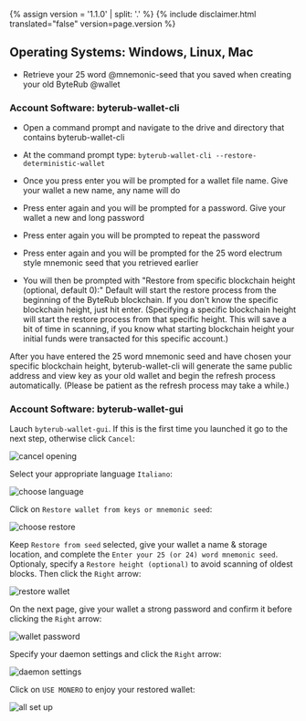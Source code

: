 {% assign version = '1.1.0' | split: '.' %}
{% include disclaimer.html translated="false" version=page.version %}
## Operating Systems:  Windows, Linux, Mac

- Retrieve your 25 word @mnemonic-seed that you saved when creating your old ByteRub @wallet

### Account Software:  byterub-wallet-cli

- Open a command prompt and navigate to the drive and directory that contains byterub-wallet-cli

- At the command prompt type:  `byterub-wallet-cli --restore-deterministic-wallet`

- Once you press enter you will be prompted for a wallet file name.  Give your wallet a new name, any name will do

- Press enter again and you will be prompted for a password.  Give your wallet a new and long password

- Press enter again you will be prompted to repeat the password

- Press enter again and you will be prompted for the 25 word electrum style mnemonic seed that you retrieved earlier

-  You will then be prompted with "Restore from specific blockchain height (optional, default 0):" Default will start the restore process from the beginning of the ByteRub blockchain. If you don't know the specific blockchain height, just hit enter. (Specifying a specific blockchain height will start the restore process from that specific height. This will save a bit of time in scanning, if you know what starting blockchain height your initial funds were transacted for this specific account.)

After you have entered the 25 word mnemonic seed and have chosen your specific blockchain height, byterub-wallet-cli will generate the same public address and view key as your old wallet and begin the refresh process automatically. (Please be patient as the refresh process may take a while.)

### Account Software:  byterub-wallet-gui

Lauch `byterub-wallet-gui`. If this is the first time you launched it go to the next step, otherwise click `Cancel`:

![cancel opening](png/restore_account/cancel-opening.png)

Select your appropriate language `Italiano`:

![choose language](png/restore_account/choose-language.png)

Click on `Restore wallet from keys or mnemonic seed`:

![choose restore](png/restore_account/choose-restore.png)

Keep `Restore from seed` selected, give your wallet a name & storage location, and complete the `Enter your 25 (or 24) word mnemonic seed`. Optionaly, specify a `Restore height (optional)` to avoid scanning of oldest blocks. Then click the `Right` arrow:

![restore wallet](png/restore_account/restore-wallet.png)

On the next page, give your wallet a strong password and confirm it before clicking the `Right` arrow:

![wallet password](png/restore_account/wallet-password.png)

Specify your daemon settings and click the `Right` arrow:

![daemon settings](png/restore_account/daemon-settings.png)

Click on `USE MONERO` to enjoy your restored wallet:

![all set up](png/restore_account/all-set-up.png)
